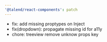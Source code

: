 ```yaml
---
'@talend/react-components': patch
---
```


- fix: add missing proptypes on Inject
- fix(dropdown): propagate missing id for a11y
- chore: treeview remove unknow props key